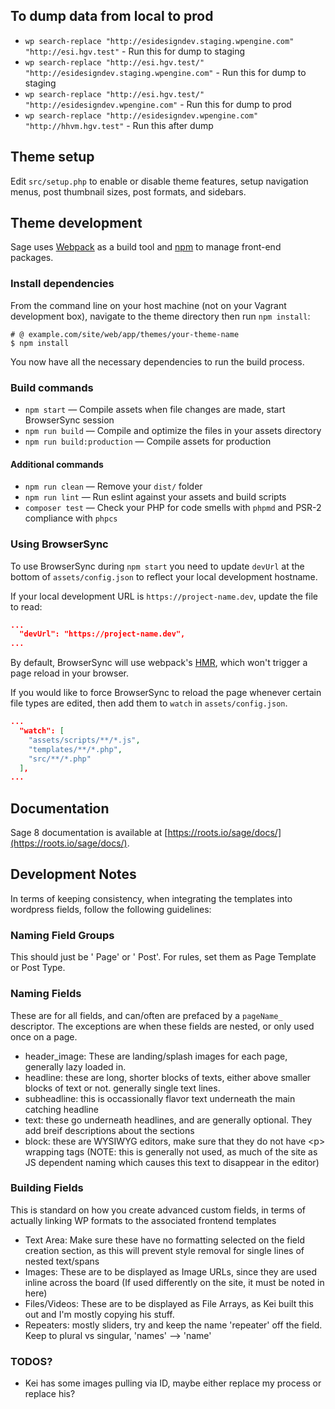 ## To dump data from local to prod

* `wp search-replace "http://esidesigndev.staging.wpengine.com" "http://esi.hgv.test"` - Run this for dump to staging
* `wp search-replace "http://esi.hgv.test/" "http://esidesigndev.staging.wpengine.com"` - Run this for dump to staging
* `wp search-replace "http://esi.hgv.test/" "http://esidesigndev.wpengine.com"` - Run this for dump to prod
* `wp search-replace "http://esidesigndev.wpengine.com" "http://hhvm.hgv.test"` - Run this after dump



## Theme setup

Edit `src/setup.php` to enable or disable theme features, setup navigation menus, post thumbnail sizes, post formats, and sidebars.

## Theme development

Sage uses [Webpack](https://webpack.github.io/) as a build tool and [npm](https://www.npmjs.com/) to manage front-end packages.

### Install dependencies

From the command line on your host machine (not on your Vagrant development box), navigate to the theme directory then run `npm install`:

```shell
# @ example.com/site/web/app/themes/your-theme-name
$ npm install
```

You now have all the necessary dependencies to run the build process.

### Build commands

* `npm start` — Compile assets when file changes are made, start BrowserSync session
* `npm run build` — Compile and optimize the files in your assets directory
* `npm run build:production` — Compile assets for production

#### Additional commands

* `npm run clean` — Remove your `dist/` folder
* `npm run lint` — Run eslint against your assets and build scripts
* `composer test` — Check your PHP for code smells with `phpmd` and PSR-2 compliance with `phpcs`

### Using BrowserSync

To use BrowserSync during `npm start` you need to update `devUrl` at the bottom of `assets/config.json` to reflect your local development hostname.

If your local development URL is `https://project-name.dev`, update the file to read:
```json
...
  "devUrl": "https://project-name.dev",
...
```

By default, BrowserSync will use webpack's [HMR](https://webpack.github.io/docs/hot-module-replacement.html), which won't trigger a page reload in your browser.

If you would like to force BrowserSync to reload the page whenever certain file types are edited, then add them to `watch` in `assets/config.json`.

```json
...
  "watch": [
    "assets/scripts/**/*.js",
    "templates/**/*.php",
    "src/**/*.php"
  ],
...
```

## Documentation

Sage 8 documentation is available at [https://roots.io/sage/docs/](https://roots.io/sage/docs/).

## Development Notes

In terms of keeping consistency, when integrating the templates into wordpress fields, follow the following guidelines:

### Naming Field Groups

This should just be '<Name> Page' or '<Name> Post'. For rules, set them as Page Template or Post Type.

### Naming Fields

These are for all fields, and can/often are prefaced by a `pageName_` descriptor. The exceptions are when these fields are nested, or only used once on a page.
	
  - header_image: These are landing/splash images for each page, generally lazy loaded in.
  - headline: these are long, shorter blocks of texts, either above smaller blocks of text or not. generally single text lines.
  - subheadline: this is occassionally flavor text underneath the main catching headline 
  - text: these go underneath headlines, and are generally optional. They add breif descriptions about the sections
  - block: these are WYSIWYG editors, make sure that they do not have &lt;p&gt; wrapping tags (NOTE: this is generally not used, as much of the site as JS dependent naming which causes this text to disappear in the editor)

### Building Fields

This is standard on how you create advanced custom fields, in terms of actually linking WP formats to the associated frontend templates

  - Text Area: Make sure these have no formatting selected on the field creation section, as this will prevent style removal for single lines of nested text/spans
  - Images: These are to be displayed as Image URLs, since they are used inline across the board (If used differently on the site, it must be noted in here)
  - Files/Videos: These are to be displayed as File Arrays, as Kei built this out and I'm mostly copying his stuff.
  - Repeaters: mostly sliders, try and keep the name 'repeater' off the field. Keep to plural vs singular, 'names' --> 'name'

### TODOS?
  - Kei has some images pulling via ID, maybe either replace my process or replace his?
